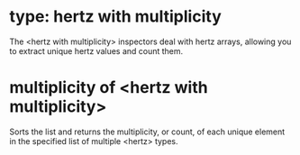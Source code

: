 # type: hertz with multiplicity

The &lt;hertz with multiplicity&gt; inspectors deal with hertz arrays, allowing you to extract unique hertz values and count them.

# multiplicity of &lt;hertz with multiplicity&gt;

Sorts the list and returns the multiplicity, or count, of each unique element in the specified list of multiple &lt;hertz&gt; types.
